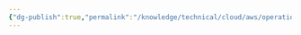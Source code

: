 ```yaml
---
{"dg-publish":true,"permalink":"/knowledge/technical/cloud/aws/operations/","noteIcon":""}
---
```


